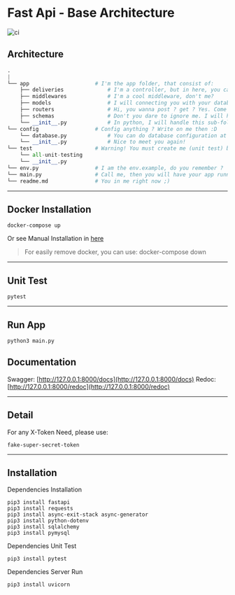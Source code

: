 # Fast Api - Base Architecture 
![ci](https://github.com/coroo/base-architecture/workflows/ci/badge.svg?branch=master)

## Architecture 
```python
.
|
└── app                     # I'm the app folder, that consist of:
    ├── deliveries              # I'm a controller, but in here, you can call me delivery :)
    ├── middlewares             # I'm a cool middleware, don't me?
    ├── models                  # I will connecting you with your database structure
    ├── routers                 # Hi, you wanna post ? get ? Yes. Come at me :)
    ├── schemas                 # Don't you dare to ignore me. I will help your structure
    └── __init__.py             # In python, I will handle this sub-folder, so that you can easily calling them
└── config                  # Config anything ? Write on me then :D
    └── database.py             # You can do database configuration at me. Remember that!
    └── __init__.py             # Nice to meet you again!
└── test                    # Warning! You must create me (unit test) before ask them!
    └── all-unit-testing
    └── __init__.py             
└── env.py                  # I am the env.example, do you remember ?
└── main.py                 # Call me, then you will have your app running :3
└── readme.md               # You in me right now ;)
```

------

## Docker Installation
```
docker-compose up
```
Or see Manual Installation in [here](#installation)

> For easily remove docker, you can use: docker-compose down

------

## Unit Test
```console
pytest
```

------

## Run App
```console
python3 main.py
```

## Documentation

Swagger: [http://127.0.0.1:8000/docs](http://127.0.0.1:8000/docs) 
Redoc: [http://127.0.0.1:8000/redoc](http://127.0.0.1:8000/redoc)

------

## Detail
For any X-Token Need, please use:
```
fake-super-secret-token
```

------

## Installation

Dependencies Installation
```console
pip3 install fastapi
pip3 install requests
pip3 install async-exit-stack async-generator
pip3 install python-dotenv
pip3 install sqlalchemy
pip3 install pymysql
```

Dependencies Unit Test
```console
pip3 install pytest
```

Dependencies Server Run
```console
pip3 install uvicorn
```
